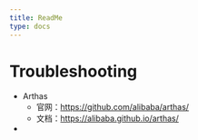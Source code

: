 ```yaml
---
title: ReadMe
type: docs
---
```




# Troubleshooting

- Arthas
  - 官网：https://github.com/alibaba/arthas/
  - 文档：https://alibaba.github.io/arthas/
- 

